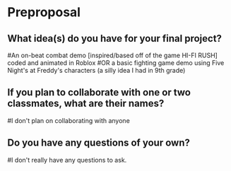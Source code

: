 # Preproposal

## What idea(s) do you have for your final project?

#An on-beat combat demo [inspired/based off of the game HI-FI RUSH] coded and animated in Roblox
#OR a basic fighting game demo using Five Night's at Freddy's characters (a silly idea I had in 9th grade)




## If you plan to collaborate with one or two classmates, what are their names?

#I don't plan on collaborating with anyone



## Do you have any questions of your own?

#I don't really have any questions to ask.


